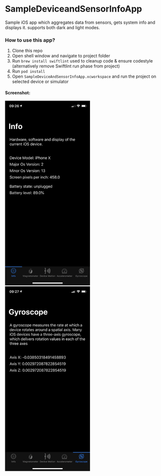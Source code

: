 # SampleDeviceandSensorInfoApp
Sample iOS app which aggregates data from sensors, gets system info and displays it.
supports both dark and light modes.

### How to use this app?

1. Clone this repo
2. Open shell window and navigate to project folder
3. Run `brew install swiftlint` used to cleanup code & ensure codestyle (alternatively remove Swiftlint run phase from project)
4. Run `pod install`
6. Open `SampleDeviceAndSensorInfoApp.xcworkspace` and run the project on selected device or simulator

#### Screenshot:
<img src="Screenshot1.png" width="281" height="609">
<img src="Screenshot2.png" width="281" height="609">